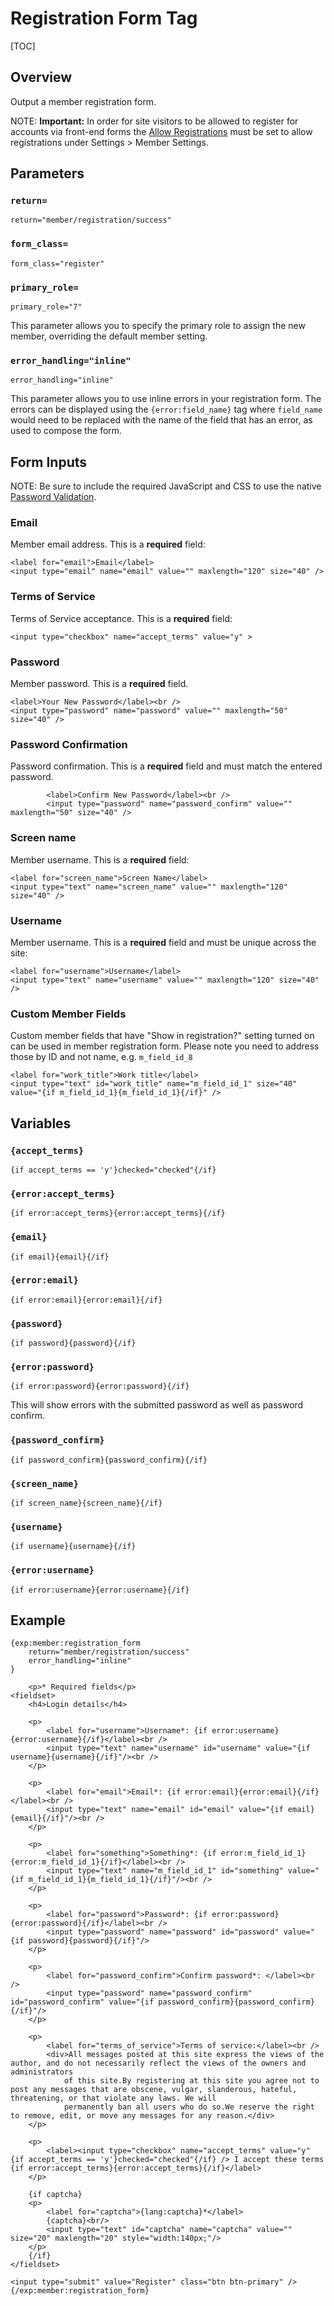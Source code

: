 <!--
    This source file is part of the open source project
    ExpressionEngine User Guide (https://github.com/ExpressionEngine/ExpressionEngine-User-Guide)

    @link      https://expressionengine.com/
    @copyright Copyright (c) 2003-2020, Packet Tide, LLC (https://packettide.com)
    @license   https://expressionengine.com/license Licensed under Apache License, Version 2.0
-->

# Registration Form Tag

[TOC]

## Overview

Output a member registration form.

NOTE: **Important:** In order for site visitors to be allowed to register for accounts via front-end forms the [Allow Registrations](control-panel/settings/members.md#allow-registrations) must be set to allow registrations under Settings > Member Settings.

## Parameters

### `return=`

    return="member/registration/success"

### `form_class=`

    form_class="register"
    
 ### `primary_role=`

    primary_role="7"   

This parameter allows you to specify the primary role to assign the new member, overriding the default member setting.

### `error_handling="inline"`
    error_handling="inline"

This parameter allows you to use inline errors in your registration form. The errors can be displayed using the `{error:field_name}` tag where `field_name` would need to be replaced with the name of the field that has an error, as used to compose the form.

## Form Inputs
NOTE: Be sure to include the required JavaScript and CSS to use the native [Password Validation](member/password-validation.md).

### Email

Member email address. This is a **required** field:

    <label for="email">Email</label>
    <input type="email" name="email" value="" maxlength="120" size="40" />


### Terms of Service

Terms of Service acceptance. This is a **required** field:

    <input type="checkbox" name="accept_terms" value="y" >

### Password

Member password. This is a **required** field.

    <label>Your New Password</label><br />
    <input type="password" name="password" value="" maxlength="50" size="40" />


### Password Confirmation

Password confirmation. This is a **required** field and must match the entered password.

            <label>Confirm New Password</label><br />
            <input type="password" name="password_confirm" value="" maxlength="50" size="40" />

### Screen name

Member username. This is a **required** field:

    <label for="screen_name">Screen Name</label>
    <input type="text" name="screen_name" value="" maxlength="120" size="40" />

### Username

Member username. This is a **required** field and must be unique across the site:

    <label for="username">Username</label>
    <input type="text" name="username" value="" maxlength="120" size="40" />

### Custom Member Fields

Custom member fields that have "Show in registration?" setting turned on can be used in member registration form.
Please note you need to address those by ID and not name, e.g. `m_field_id_8`

    <label for="work_title">Work title</label>
    <input type="text" id="work_title" name="m_field_id_1" size="40" value="{if m_field_id_1}{m_field_id_1}{/if}" />

## Variables

### `{accept_terms}`

    {if accept_terms == 'y'}checked="checked"{/if}

### `{error:accept_terms}`

    {if error:accept_terms}{error:accept_terms}{/if}

### `{email}`

    {if email}{email}{/if}

### `{error:email}`

    {if error:email}{error:email}{/if}

### `{password}`

    {if password}{password}{/if}

### `{error:password}`

    {if error:password}{error:password}{/if}
This will show errors with the submitted password as well as password confirm.

### `{password_confirm}`

    {if password_confirm}{password_confirm}{/if}

### `{screen_name}`

    {if screen_name}{screen_name}{/if}

### `{username}`

    {if username}{username}{/if}

### `{error:username}`

    {if error:username}{error:username}{/if}


## Example

    {exp:member:registration_form
        return="member/registration/success"
        error_handling="inline"
    }

        <p>* Required fields</p>
    <fieldset>
        <h4>Login details</h4>

        <p>
            <label for="username">Username*: {if error:username}{error:username}{/if}</label><br />
            <input type="text" name="username" id="username" value="{if username}{username}{/if}"/><br />
        </p>

        <p>
            <label for="email">Email*: {if error:email}{error:email}{/if}</label><br />
            <input type="text" name="email" id="email" value="{if email}{email}{/if}"/><br />
        </p>

        <p>
            <label for="something">Something*: {if error:m_field_id_1}{error:m_field_id_1}{/if}</label><br />
            <input type="text" name="m_field_id_1" id="something" value="{if m_field_id_1}{m_field_id_1}{/if}"/><br />
        </p>

        <p>
            <label for="password">Password*: {if error:password}{error:password}{/if}</label><br />
            <input type="password" name="password" id="password" value="{if password}{password}{/if}"/>
        </p>

        <p>
            <label for="password_confirm">Confirm password*: </label><br />
            <input type="password" name="password_confirm" id="password_confirm" value="{if password_confirm}{password_confirm}{/if}"/>
        </p>

        <p>
            <label for="terms_of_service">Terms of service:</label><br />
            <div>All messages posted at this site express the views of the author, and do not necessarily reflect the views of the owners and administrators
                of this site.By registering at this site you agree not to post any messages that are obscene, vulgar, slanderous, hateful, threatening, or that violate any laws. We will
                permanently ban all users who do so.We reserve the right to remove, edit, or move any messages for any reason.</div>
        </p>

        <p>
            <label><input type="checkbox" name="accept_terms" value="y" {if accept_terms == 'y'}checked="checked"{/if} /> I accept these terms {if error:accept_terms}{error:accept_terms}{/if}</label>
        </p>

        {if captcha}
        <p>
            <label for="captcha">{lang:captcha}*</label>
            {captcha}<br/>
            <input type="text" id="captcha" name="captcha" value="" size="20" maxlength="20" style="width:140px;"/>
        </p>
        {/if}
    </fieldset>

    <input type="submit" value="Register" class="btn btn-primary" />
    {/exp:member:registration_form}
